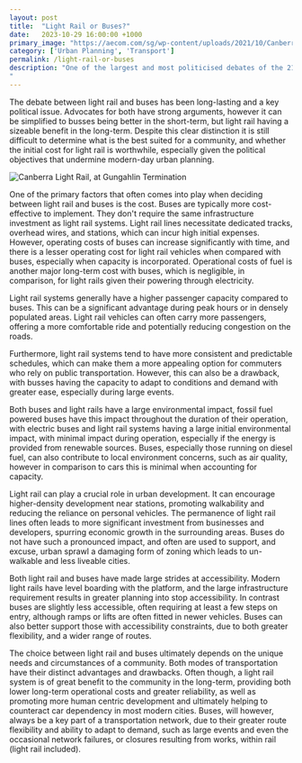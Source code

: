 ```yaml
---
layout: post
title:  "Light Rail or Buses?"
date:   2023-10-29 16:00:00 +1000
primary_image: "https://aecom.com/sg/wp-content/uploads/2021/10/Canberra-Light-Rail_Stage-1-_21_-1-scaled-1592x1062.jpg"
category: ['Urban Planning', 'Transport']
permalink: /light-rail-or-buses
description: "One of the largest and most politicised debates of the 21st century in urban planning and public transportation, alongside cars, planes or heavy rail.
"
---
```


The debate between light rail and buses has been long-lasting and a key political issue. Advocates for both have strong arguments, however it can be simplified to busses being better in the short-term, but light rail having a sizeable benefit in the long-term. Despite this clear distinction it is still difficult to determine what is the best suited for a community, and whether the initial cost for light rail is worthwhile, especially given the political objectives that undermine modern-day urban planning.

![Canberra Light Rail, at Gungahlin Termination ](https://www.railexpress.com.au/wp-content/uploads/2022/08/48633155041_f080e9a31f_o.webp)

One of the primary factors that often comes into play when deciding between light rail and buses is the cost. Buses are typically more cost-effective to implement. They don't require the same infrastructure investment as light rail systems. Light rail lines necessitate dedicated tracks, overhead wires, and stations, which can incur high initial expenses. However, operating costs of buses can increase significantly with time, and there is a lesser operating cost for light rail vehicles when compared with buses, especially when capacity is incorporated. Operational costs of fuel is another major long-term cost with buses, which is negligible, in comparison, for light rails given their powering through electricity. 

Light rail systems generally have a higher passenger capacity compared to buses. This can be a significant advantage during peak hours or in densely populated areas. Light rail vehicles can often carry more passengers, offering a more comfortable ride and potentially reducing congestion on the roads.

Furthermore, light rail systems tend to have more consistent and predictable schedules, which can make them a more appealing option for commuters who rely on public transportation. However, this can also be a drawback, with busses having the capacity to adapt to conditions and demand with greater ease, especially during large events.

Both buses and light rails have a large environmental impact, fossil fuel powered buses have this impact throughout the duration of their operation, with electric buses and light rail systems having a large initial environmental impact, with minimal impact during operation, especially if the energy is provided from renewable sources. Buses, especially those running on diesel fuel, can also contribute to local environment concerns, such as air quality, however in comparison to cars this is minimal when accounting for capacity.

Light rail can play a crucial role in urban development. It can encourage higher-density development near stations, promoting walkability and reducing the reliance on personal vehicles. The permanence of light rail lines often leads to more significant investment from businesses and developers, spurring economic growth in the surrounding areas. Buses do not have such a pronounced impact, and often are used to support, and excuse, urban sprawl a damaging form of zoning which leads to un-walkable and less liveable cities.

Both light rail and buses have made large strides at accessibility. Modern light rails have level boarding with the platform, and the large infrastructure requirement results in greater planning into stop accessibility. In contrast buses are slightly less accessible, often requiring at least a few steps on entry, although ramps or lifts are often fitted in newer vehicles. Buses can also better support those with accessibility constraints, due to both greater flexibility, and a wider range of routes.

The choice between light rail and buses ultimately depends on the unique needs and circumstances of a community. Both modes of transportation have their distinct advantages and drawbacks. Often though, a light rail system is of great benefit to the community in the long-term, providing both lower long-term operational costs and greater reliability, as well as promoting more human centric development and ultimately helping to counteract car dependency in most modern cities. Buses, will however, always be a key part of a transportation network, due to their greater route flexibility and ability to adapt to demand, such as large events and even the occasional network failures, or closures resulting from works, within rail (light rail included).
